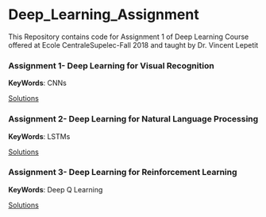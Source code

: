 # Deep_Learning_Assignment
This Repository contains code for Assignment 1 of Deep Learning Course offered at Ecole CentraleSupelec-Fall 2018 and taught by Dr. Vincent Lepetit

### Assignment 1- Deep Learning for Visual Recognition

__KeyWords__: CNNs

[Solutions](Assignment_1/Assignment_1.ipynb)
 
 ### Assignment 2- Deep Learning for Natural Language Processing
 
 __KeyWords__: LSTMs
 
 [Solutions](Assignment_2/nlp_project.ipynb)
 
 ### Assignment 3- Deep Learning for Reinforcement Learning
 
  __KeyWords__: Deep Q Learning
 
  [Solutions](Assignment_3/DQN_project_MVA.ipynb)
